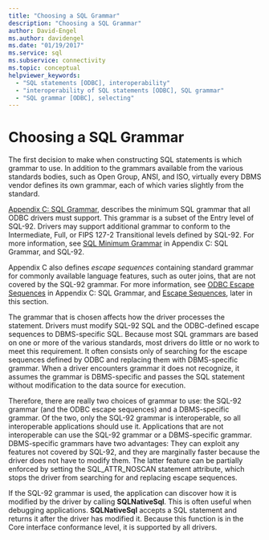 ```yaml
---
title: "Choosing a SQL Grammar"
description: "Choosing a SQL Grammar"
author: David-Engel
ms.author: davidengel
ms.date: "01/19/2017"
ms.service: sql
ms.subservice: connectivity
ms.topic: conceptual
helpviewer_keywords:
  - "SQL statements [ODBC], interoperability"
  - "interoperability of SQL statements [ODBC], SQL grammar"
  - "SQL grammar [ODBC], selecting"
---
```

# Choosing a SQL Grammar
The first decision to make when constructing SQL statements is which grammar to use. In addition to the grammars available from the various standards bodies, such as Open Group, ANSI, and ISO, virtually every DBMS vendor defines its own grammar, each of which varies slightly from the standard.  
  
 [Appendix C: SQL Grammar](../../../odbc/reference/appendixes/appendix-c-sql-grammar.md), describes the minimum SQL grammar that all ODBC drivers must support. This grammar is a subset of the Entry level of SQL-92. Drivers may support additional grammar to conform to the Intermediate, Full, or FIPS 127-2 Transitional levels defined by SQL-92. For more information, see [SQL Minimum Grammar](../../../odbc/reference/appendixes/sql-minimum-grammar.md) in Appendix C: SQL Grammar, and SQL-92.  
  
 Appendix C also defines *escape sequences* containing standard grammar for commonly available language features, such as outer joins, that are not covered by the SQL-92 grammar. For more information, see [ODBC Escape Sequences](../../../odbc/reference/appendixes/odbc-escape-sequences.md) in Appendix C: SQL Grammar, and [Escape Sequences](../../../odbc/reference/develop-app/escape-sequences.md), later in this section.  
  
 The grammar that is chosen affects how the driver processes the statement. Drivers must modify SQL-92 SQL and the ODBC-defined escape sequences to DBMS-specific SQL. Because most SQL grammars are based on one or more of the various standards, most drivers do little or no work to meet this requirement. It often consists only of searching for the escape sequences defined by ODBC and replacing them with DBMS-specific grammar. When a driver encounters grammar it does not recognize, it assumes the grammar is DBMS-specific and passes the SQL statement without modification to the data source for execution.  
  
 Therefore, there are really two choices of grammar to use: the SQL-92 grammar (and the ODBC escape sequences) and a DBMS-specific grammar. Of the two, only the SQL-92 grammar is interoperable, so all interoperable applications should use it. Applications that are not interoperable can use the SQL-92 grammar or a DBMS-specific grammar. DBMS-specific grammars have two advantages: They can exploit any features not covered by SQL-92, and they are marginally faster because the driver does not have to modify them. The latter feature can be partially enforced by setting the SQL_ATTR_NOSCAN statement attribute, which stops the driver from searching for and replacing escape sequences.  
  
 If the SQL-92 grammar is used, the application can discover how it is modified by the driver by calling **SQLNativeSql**. This is often useful when debugging applications. **SQLNativeSql** accepts a SQL statement and returns it after the driver has modified it. Because this function is in the Core interface conformance level, it is supported by all drivers.
